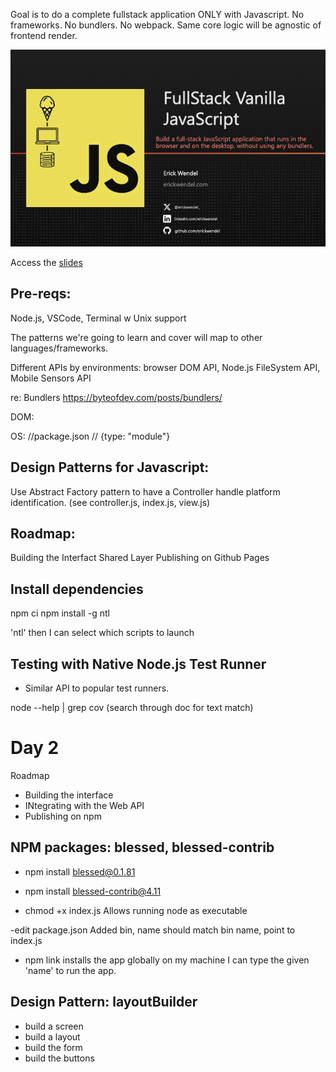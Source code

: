 Goal is to do a complete fullstack application ONLY with Javascript. No frameworks. No bundlers. No webpack.
Same core logic will be agnostic of frontend render.

![cover image](./cover.jpeg)

Access the [slides](https://www.icloud.com/keynote/032Y1iBWTJMdLbFIw2A3F23VA#FullStack_Vanilla_JS_-_FEM_-_Erick_Wendel)


## Pre-reqs:
Node.js, VSCode, Terminal w Unix support

The patterns we're going to learn and cover will map to other languages/frameworks.

Different APIs by environments: browser DOM API, Node.js FileSystem API, Mobile Sensors API

re: Bundlers
https://byteofdev.com/posts/bundlers/

DOM:
<!-- <script type="module" src="index.js"> -->

OS:
//package.json
// {type: "module"}


## Design Patterns for Javascript:
Use Abstract Factory pattern to have a Controller handle platform identification.
(see controller.js, index.js, view.js)

## Roadmap:
  Building the Interfact
  Shared Layer
  Publishing on Github Pages

## Install dependencies
npm ci
npm install -g ntl

'ntl'
then I can select which scripts to launch

## Testing with Native Node.js Test Runner
- Similar API to popular test runners.

node --help | grep cov
(search through doc for text match)

# Day 2
Roadmap
- Building the interface
- INtegrating with the Web API
- Publishing on npm

## NPM packages: blessed, blessed-contrib
- npm install blessed@0.1.81
- npm install blessed-contrib@4.11

- chmod +x index.js
Allows running node as executable

-edit package.json 
Added bin, name should match bin name, point to index.js

- npm link
installs the app globally on my machine I can type the given 'name' to run the app.

## Design Pattern: layoutBuilder
- build a screen
- build a layout
- build the form
- build the buttons

